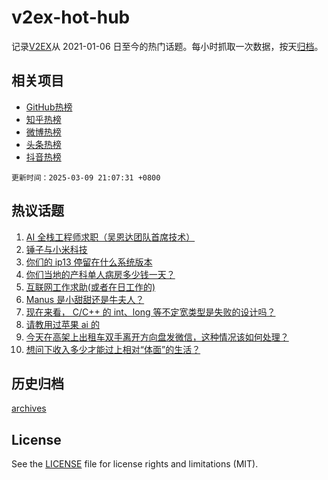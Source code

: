 # v2ex-hot-hub

 记录[V2EX](https://www.v2ex.com/)从 2021-01-06 日至今的热门话题。每小时抓取一次数据，按天[归档](archives)。
 
 ## 相关项目

- [GitHub热榜](https://github.com/snaildev/github-hot-hub)
- [知乎热榜](https://github.com/snaildev/zhihu-hot-hub)
- [微博热榜](https://github.com/snaildev/weibo-hot-hub)
- [头条热榜](https://github.com/snaildev/toutiao-hot-hub)
- [抖音热榜](https://github.com/snaildev/douyin-hot-hub)


 `更新时间：2025-03-09 21:07:31 +0800`

## 热议话题

1. [AI 全栈工程师求职（吴恩达团队首席技术）](https://www.v2ex.com/t/1116989)
1. [锤子与小米科技](https://www.v2ex.com/t/1117016)
1. [你们的 ip13 停留在什么系统版本](https://www.v2ex.com/t/1117002)
1. [你们当地的产科单人病房多少钱一天？](https://www.v2ex.com/t/1117020)
1. [互联网工作求助(或者在日工作的)](https://www.v2ex.com/t/1116967)
1. [Manus 是小甜甜还是牛夫人？](https://www.v2ex.com/t/1116988)
1. [现在来看， C/C++ 的 int、long 等不定宽类型是失败的设计吗？](https://www.v2ex.com/t/1116958)
1. [请教用过苹果 ai 的](https://www.v2ex.com/t/1116976)
1. [今天在高架上出租车双手离开方向盘发微信，这种情况该如何处理？](https://www.v2ex.com/t/1117026)
1. [想问下收入多少才能过上相对“体面”的生活？](https://www.v2ex.com/t/1117053)

## 历史归档

[archives](archives)

## License

See the [LICENSE](LICENSE) file for license rights and limitations (MIT).
